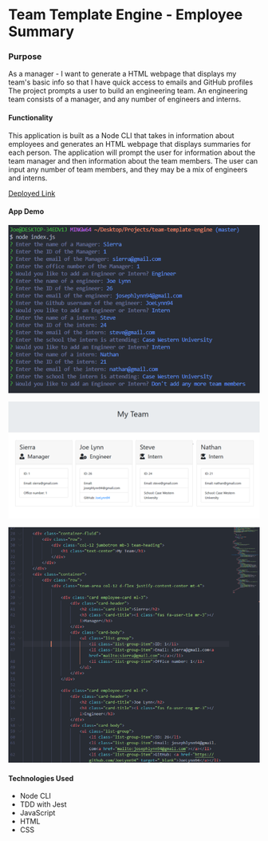# Team Template Engine - Employee Summary

### Purpose 

As a manager - I want to generate a HTML webpage that displays my team's basic info so that I have quick access to emails and GitHub profiles The project prompts a user to build an engineering team. An engineering team consists of a manager, and any number of engineers and interns.

#### Functionality

This application is built as a Node CLI that takes in information about employees and generates an HTML webpage that displays summaries for each person. The application will prompt the user for information about the team manager and then information about the team members. The user can input any number of team members, and they may be a mix of engineers and interns.

[Deployed Link](https://joelynn94.github.io/team-template-engine/) 

#### App Demo

![Node CLI Example](images/CLI-team-template-engine.PNG)

![Webpage Example](images/WEBPAGE-team-template-engine.PNG)

![HTML Output Example](images/HTML-team-template-engine.PNG)


#### Technologies Used 

- Node CLI 
- TDD with Jest
- JavaScript
- HTML 
- CSS



